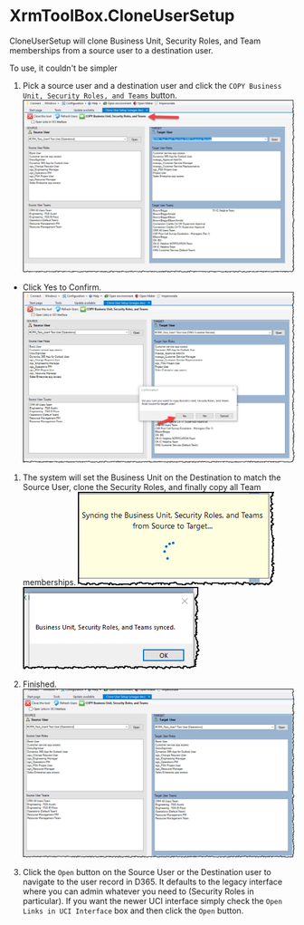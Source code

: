 # XrmToolBox.CloneUserSetup

CloneUserSetup will clone Business Unit, Security Roles, and Team memberships from a source user to a destination user.

To use, it couldn't be simpler
1. Pick a source user and a destination user and click the `COPY Business Unit, Security Roles, and Teams` button.
![Alt text](docs/img/CloneUserSetup1.png)
- Click Yes to Confirm.
![Alt text](docs/img/CloneUserSetup2.png)

1. The system will set the Business Unit on the Destination to match the Source User,  clone the Security Roles, and finally copy all Team memberships.
![Alt text](docs/img/CloneUserSetup3.png)
![Alt text](docs/img/CloneUserSetup4.png)

1. Finished.  
![Alt text](docs/img/CloneUserSetup5.png)

1. Click the `Open` button on the Source User or the Destination user to navigate to the user record in D365.  It defaults to the legacy interface where you can admin whatever you need to (Security Roles in particular).
If you want the newer UCI interface simply check the `Open Links in UCI Interface` box and then click the `Open` button.
